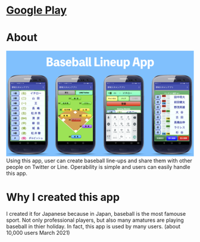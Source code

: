# [Google Play](https://play.google.com/store/apps/details?id=com.websarva.wings.android.dasenapp)
# About
![Screen shots](https://github.com/korosaka/source_image/blob/main/lineup_android/lineup_screenshots.png)
Using this app, user can create baseball line-ups and share them with other people on Twitter or Line.
Operability is simple and users can easily handle this app.

# Why I created this app
I created it for Japanese because in Japan, baseball is the most famouse sport.
Not only professional players, but also many amatures are playing baseball in thier holiday.
In fact, this app is used by many users. (about 10,000 users March 2021)
